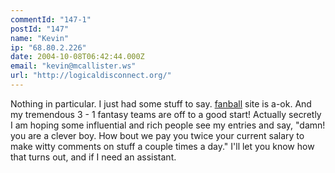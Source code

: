 ```yaml
---
commentId: "147-1"
postId: "147"
name: "Kevin"
ip: "68.80.2.226"
date: 2004-10-08T06:42:44.000Z
email: "kevin@mcallister.ws"
url: "http://logicaldisconnect.org/"
---
```

<p>Nothing in particular.  I just had some stuff to say.  <a href="http://fanball.com/">fanball</a> site is a-ok.  And my tremendous 3 - 1 fantasy teams are off to a good start!
Actually secretly I am hoping some influential and rich people see my entries and say, "damn! you are a clever boy.  How bout we pay you twice your current salary to make witty comments on stuff a couple times a day."  I'll let you know how that turns out, and if I need an assistant.</p>